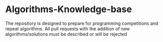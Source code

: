 # Algorithms-Knowledge-base
The repository is designed to prepare for programming competitions and repeat algorithms. All pull requests with the addition of new algorithms/solutions must be described or will be rejected
